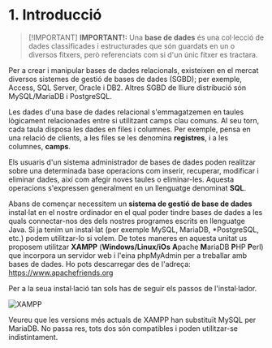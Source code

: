# 1. Introducció

>[!IMPORTANT] <strong>IMPORTANT!:</strong>
> Una **base de dades** és una col·lecció de dades classificades i estructurades que són guardats en un o diversos fitxers, però referenciats com si d'un únic fitxer es tractara.

Per a crear i manipular bases de dades relacionals, existeixen en el mercat diversos sistemes de gestió de bases de dades (SGBD); per exemple, Access, SQL Server, Oracle i DB2. Altres SGBD de lliure distribució són MySQL/MariaDB i PostgreSQL.

Les dades d'una base de dades relacional s'emmagatzemen en taules lògicament relacionades entre si utilitzant camps clau comuns. Al seu torn, cada taula disposa les dades en files i columnes. Per exemple, pensa en una relació de clients, a les files se les denomina **registres**, i a les columnes, **camps**.

Els usuaris d'un sistema administrador de bases de dades poden realitzar sobre una determinada base operacions com inserir, recuperar, modificar i eliminar dades, així com afegir noves taules o eliminar-les. Aquesta operacions s'expressen generalment en un llenguatge denominat **SQL**.

Abans de començar necessitem un **sistema de gestió de base de dades** instal·lat en el nostre ordinador en el qual poder tindre bases de dades a les quals connectar-nos des dels nostres programes escrits en llenguatge Java. Si ja tenim un instal·lat (per exemple MySQL, MariaDB, *PostgreSQL, etc.) podem utilitzar-lo si volem. De totes maneres en aquesta unitat us proposem utilitzar **XAMPP** (**Windows/Linux/iOs** **A**pache **M**ariaDB **P**HP **P**erl) que incorpora un servidor web i
l'eina phpMyAdmin per a treballar amb bases de dades. Ho pots descarregar des de l'adreça: https://www.apachefriends.org 

Per a la seua instal·lació tan sols has de seguir els passos de l'instal·lador.

![XAMPP](/uf12/xampp_web.jpg)

Veureu que les versions més actuals de XAMPP han substituït MySQL per MariaDB. No passa res, tots dos són compatibles i poden utilitzar-se indistintament.
